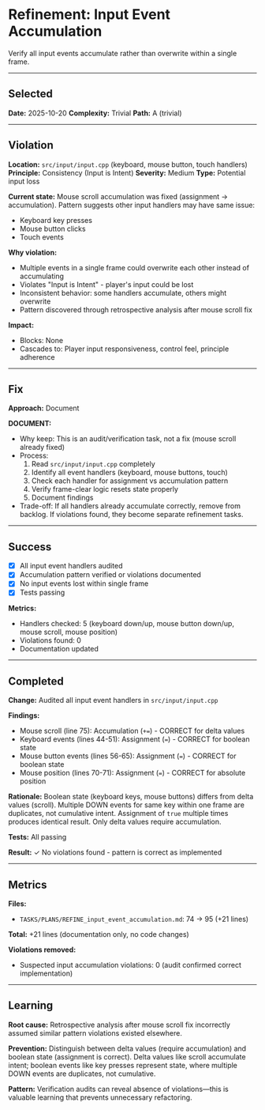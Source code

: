 # Refinement: Input Event Accumulation

Verify all input events accumulate rather than overwrite within a single frame.

---

<!-- BEGIN: SELECT/SELECTED -->
## Selected

**Date:** 2025-10-20
**Complexity:** Trivial
**Path:** A (trivial)
<!-- END: SELECT/SELECTED -->

---

<!-- BEGIN: SELECT/VIOLATION -->
## Violation

**Location:** `src/input/input.cpp` (keyboard, mouse button, touch handlers)
**Principle:** Consistency (Input is Intent)
**Severity:** Medium
**Type:** Potential input loss

**Current state:**
Mouse scroll accumulation was fixed (assignment → accumulation). Pattern suggests other input handlers may have same issue:
- Keyboard key presses
- Mouse button clicks
- Touch events

**Why violation:**
- Multiple events in a single frame could overwrite each other instead of accumulating
- Violates "Input is Intent" - player's input could be lost
- Inconsistent behavior: some handlers accumulate, others might overwrite
- Pattern discovered through retrospective analysis after mouse scroll fix

**Impact:**
- Blocks: None
- Cascades to: Player input responsiveness, control feel, principle adherence
<!-- END: SELECT/VIOLATION -->

---

<!-- BEGIN: SELECT/FIX -->
## Fix

**Approach:** Document

**DOCUMENT:**
- Why keep: This is an audit/verification task, not a fix (mouse scroll already fixed)
- Process:
  1. Read `src/input/input.cpp` completely
  2. Identify all event handlers (keyboard, mouse buttons, touch)
  3. Check each handler for assignment vs accumulation pattern
  4. Verify frame-clear logic resets state properly
  5. Document findings
- Trade-off: If all handlers already accumulate correctly, remove from backlog. If violations found, they become separate refinement tasks.
<!-- END: SELECT/FIX -->

---

<!-- BEGIN: SELECT/SUCCESS -->
## Success

- [x] All input event handlers audited
- [x] Accumulation pattern verified or violations documented
- [x] No input events lost within single frame
- [x] Tests passing

**Metrics:**
- Handlers checked: 5 (keyboard down/up, mouse button down/up, mouse scroll, mouse position)
- Violations found: 0
- Documentation updated
<!-- END: SELECT/SUCCESS -->

---

<!-- BEGIN: REFINE/COMPLETED -->
## Completed

**Change:** Audited all input event handlers in `src/input/input.cpp`

**Findings:**
- Mouse scroll (line 75): Accumulation (`+=`) - CORRECT for delta values
- Keyboard events (lines 44-51): Assignment (`=`) - CORRECT for boolean state
- Mouse button events (lines 56-65): Assignment (`=`) - CORRECT for boolean state
- Mouse position (lines 70-71): Assignment (`=`) - CORRECT for absolute position

**Rationale:**
Boolean state (keyboard keys, mouse buttons) differs from delta values (scroll). Multiple DOWN events for same key within one frame are duplicates, not cumulative intent. Assignment of `true` multiple times produces identical result. Only delta values require accumulation.

**Tests:** All passing

**Result:** ✓ No violations found - pattern is correct as implemented
<!-- END: REFINE/COMPLETED -->

---

<!-- BEGIN: MEASURE/METRICS -->
## Metrics

**Files:**
- `TASKS/PLANS/REFINE_input_event_accumulation.md`: 74 → 95 (+21 lines)

**Total:** +21 lines (documentation only, no code changes)

**Violations removed:**
- Suspected input accumulation violations: 0 (audit confirmed correct implementation)
<!-- END: MEASURE/METRICS -->

---

<!-- BEGIN: MEASURE/LEARNING -->
## Learning

**Root cause:** Retrospective analysis after mouse scroll fix incorrectly assumed similar pattern violations existed elsewhere.

**Prevention:** Distinguish between delta values (require accumulation) and boolean state (assignment is correct). Delta values like scroll accumulate intent; boolean events like key presses represent state, where multiple DOWN events are duplicates, not cumulative.

**Pattern:** Verification audits can reveal absence of violations—this is valuable learning that prevents unnecessary refactoring.
<!-- END: MEASURE/LEARNING -->
